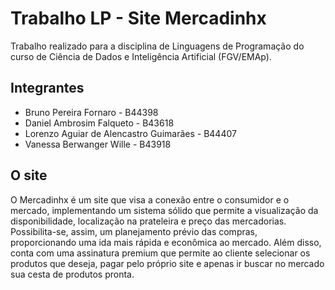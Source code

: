 # Trabalho LP - Site Mercadinhx

Trabalho realizado para a disciplina de Linguagens de Programação do curso de Ciência de Dados e Inteligência Artificial (FGV/EMAp).

## Integrantes

- Bruno Pereira Fornaro  - B44398
- Daniel Ambrosim Falqueto - B43618
- Lorenzo Aguiar de Alencastro Guimarães - B44407
- Vanessa Berwanger Wille - B43918

## O site

O Mercadinhx é um site que visa a conexão entre o consumidor e o mercado, implementando um sistema sólido que permite a visualização da disponibilidade, localização na prateleira e preço das mercadorias. Possibilita-se, assim, um planejamento prévio das compras, proporcionando uma ida mais rápida e econômica ao mercado.
Além disso, conta com uma assinatura premium que permite ao cliente selecionar os produtos que deseja, pagar pelo próprio site e apenas ir buscar no mercado sua cesta de produtos pronta.



